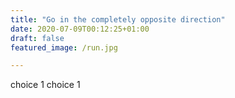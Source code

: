 ```yaml
---
title: "Go in the completely opposite direction"
date: 2020-07-09T00:12:25+01:00
draft: false
featured_image: /run.jpg

---
```


choice 1 choice 1